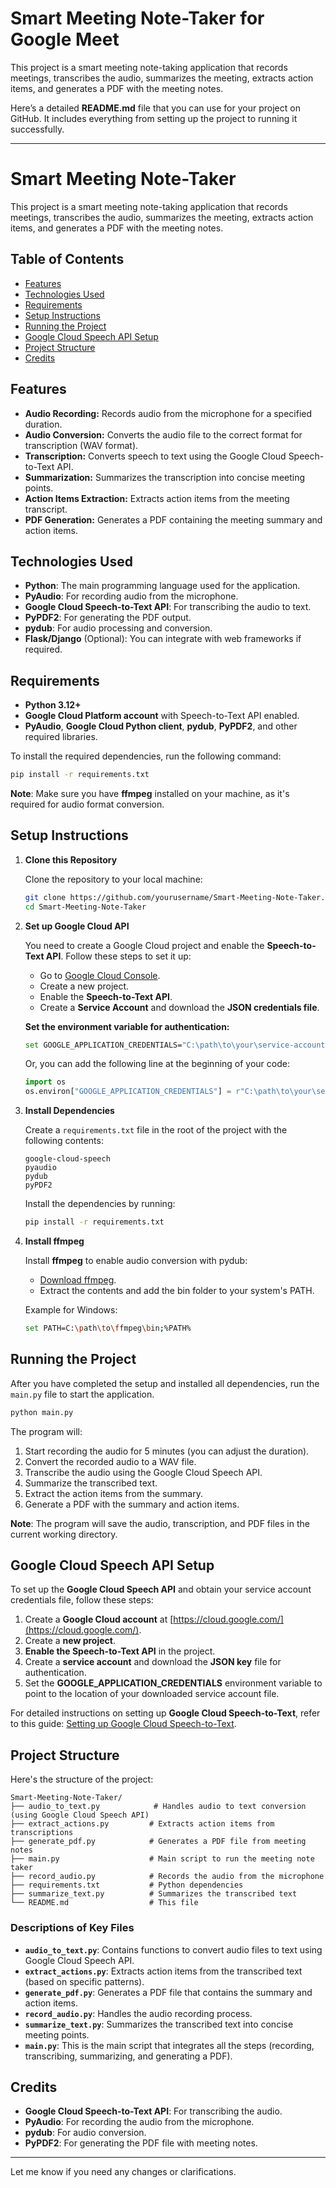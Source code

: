 # Smart Meeting Note-Taker for Google Meet
 This project is a smart meeting note-taking application that records meetings, transcribes the audio, summarizes the meeting, extracts action items, and generates a PDF with the meeting notes.



Here’s a detailed **README.md** file that you can use for your project on GitHub. It includes everything from setting up the project to running it successfully.

---

# Smart Meeting Note-Taker

This project is a smart meeting note-taking application that records meetings, transcribes the audio, summarizes the meeting, extracts action items, and generates a PDF with the meeting notes.

## Table of Contents

- [Features](#features)
- [Technologies Used](#technologies-used)
- [Requirements](#requirements)
- [Setup Instructions](#setup-instructions)
- [Running the Project](#running-the-project)
- [Google Cloud Speech API Setup](#google-cloud-speech-api-setup)
- [Project Structure](#project-structure)
- [Credits](#credits)

## Features

- **Audio Recording:** Records audio from the microphone for a specified duration.
- **Audio Conversion:** Converts the audio file to the correct format for transcription (WAV format).
- **Transcription:** Converts speech to text using the Google Cloud Speech-to-Text API.
- **Summarization:** Summarizes the transcription into concise meeting points.
- **Action Items Extraction:** Extracts action items from the meeting transcript.
- **PDF Generation:** Generates a PDF containing the meeting summary and action items.

## Technologies Used

- **Python**: The main programming language used for the application.
- **PyAudio**: For recording audio from the microphone.
- **Google Cloud Speech-to-Text API**: For transcribing the audio to text.
- **PyPDF2**: For generating the PDF output.
- **pydub**: For audio processing and conversion.
- **Flask/Django** (Optional): You can integrate with web frameworks if required.

## Requirements

- **Python 3.12+**
- **Google Cloud Platform account** with Speech-to-Text API enabled.
- **PyAudio**, **Google Cloud Python client**, **pydub**, **PyPDF2**, and other required libraries.

To install the required dependencies, run the following command:

```bash
pip install -r requirements.txt
```

**Note**: Make sure you have **ffmpeg** installed on your machine, as it's required for audio format conversion.

## Setup Instructions

1. **Clone this Repository**
   
   Clone the repository to your local machine:
   ```bash
   git clone https://github.com/yourusername/Smart-Meeting-Note-Taker.git
   cd Smart-Meeting-Note-Taker
   ```

2. **Set up Google Cloud API**

   You need to create a Google Cloud project and enable the **Speech-to-Text API**. Follow these steps to set it up:

   - Go to [Google Cloud Console](https://console.cloud.google.com/).
   - Create a new project.
   - Enable the **Speech-to-Text API**.
   - Create a **Service Account** and download the **JSON credentials file**.

   **Set the environment variable for authentication:**

   ```bash
   set GOOGLE_APPLICATION_CREDENTIALS="C:\path\to\your\service-account-file.json"
   ```

   Or, you can add the following line at the beginning of your code:

   ```python
   import os
   os.environ["GOOGLE_APPLICATION_CREDENTIALS"] = r"C:\path\to\your\service-account-file.json"
   ```

3. **Install Dependencies**

   Create a `requirements.txt` file in the root of the project with the following contents:

   ```text
   google-cloud-speech
   pyaudio
   pydub
   pyPDF2
   ```

   Install the dependencies by running:

   ```bash
   pip install -r requirements.txt
   ```

4. **Install ffmpeg**

   Install **ffmpeg** to enable audio conversion with pydub:
   
   - [Download ffmpeg](https://ffmpeg.org/download.html).
   - Extract the contents and add the bin folder to your system's PATH.

   Example for Windows:

   ```bash
   set PATH=C:\path\to\ffmpeg\bin;%PATH%
   ```

## Running the Project

After you have completed the setup and installed all dependencies, run the `main.py` file to start the application.

```bash
python main.py
```

The program will:

1. Start recording the audio for 5 minutes (you can adjust the duration).
2. Convert the recorded audio to a WAV file.
3. Transcribe the audio using the Google Cloud Speech API.
4. Summarize the transcribed text.
5. Extract the action items from the summary.
6. Generate a PDF with the summary and action items.

**Note**: The program will save the audio, transcription, and PDF files in the current working directory.

## Google Cloud Speech API Setup

To set up the **Google Cloud Speech API** and obtain your service account credentials file, follow these steps:

1. Create a **Google Cloud account** at [https://cloud.google.com/](https://cloud.google.com/).
2. Create a **new project**.
3. **Enable the Speech-to-Text API** in the project.
4. Create a **service account** and download the **JSON key** file for authentication.
5. Set the **GOOGLE_APPLICATION_CREDENTIALS** environment variable to point to the location of your downloaded service account file.

For detailed instructions on setting up **Google Cloud Speech-to-Text**, refer to this guide: [Setting up Google Cloud Speech-to-Text](https://cloud.google.com/speech-to-text/docs/quickstart).

## Project Structure

Here's the structure of the project:

```
Smart-Meeting-Note-Taker/
├── audio_to_text.py            # Handles audio to text conversion (using Google Cloud Speech API)
├── extract_actions.py         # Extracts action items from transcriptions
├── generate_pdf.py            # Generates a PDF file from meeting notes
├── main.py                    # Main script to run the meeting note taker
├── record_audio.py            # Records the audio from the microphone
├── requirements.txt           # Python dependencies
├── summarize_text.py          # Summarizes the transcribed text
└── README.md                  # This file
```

### Descriptions of Key Files

- **`audio_to_text.py`**: Contains functions to convert audio files to text using Google Cloud Speech API.
- **`extract_actions.py`**: Extracts action items from the transcribed text (based on specific patterns).
- **`generate_pdf.py`**: Generates a PDF file that contains the summary and action items.
- **`record_audio.py`**: Handles the audio recording process.
- **`summarize_text.py`**: Summarizes the transcribed text into concise meeting points.
- **`main.py`**: This is the main script that integrates all the steps (recording, transcribing, summarizing, and generating a PDF).

## Credits

- **Google Cloud Speech-to-Text API**: For transcribing the audio.
- **PyAudio**: For recording the audio from the microphone.
- **pydub**: For audio conversion.
- **PyPDF2**: For generating the PDF file with meeting notes.

---

Let me know if you need any changes or clarifications.
